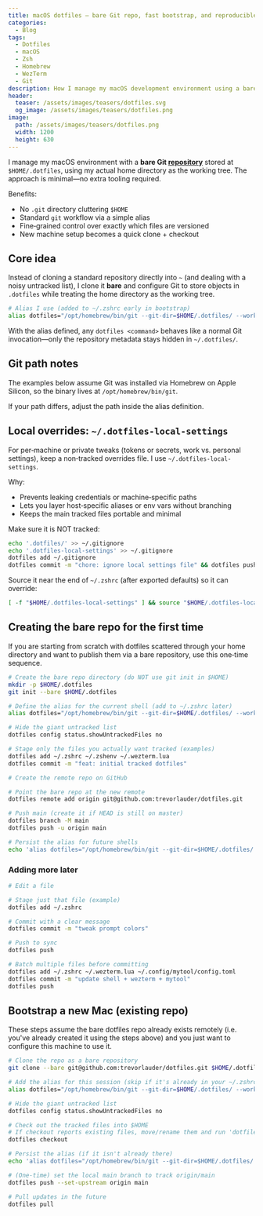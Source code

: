 ```yaml
---
title: macOS dotfiles — bare Git repo, fast bootstrap, and reproducible dev environment
categories:
  - Blog
tags:
  - Dotfiles
  - macOS
  - Zsh
  - Homebrew
  - WezTerm
  - Git
description: How I manage my macOS development environment using a bare Git repository, a simple alias, and curated configs for Zsh, WezTerm, and more.
header:
  teaser: /assets/images/teasers/dotfiles.svg
  og_image: /assets/images/teasers/dotfiles.png
image:
  path: /assets/images/teasers/dotfiles.png
  width: 1200
  height: 630
---
```

I manage my macOS environment with a **bare Git [repository](https://github.com/trevorlauder/dotfiles)** stored at `$HOME/.dotfiles`, using my actual home directory as the working tree. The approach is minimal—no extra tooling required.

Benefits:

- No `.git` directory cluttering `$HOME`
- Standard `git` workflow via a simple alias
- Fine‑grained control over exactly which files are versioned
- New machine setup becomes a quick clone + checkout

## Core idea

Instead of cloning a standard repository directly into `~` (and dealing with a noisy untracked list), I clone it **bare** and configure Git to store objects in `.dotfiles` while treating the home directory as the working tree.

```sh
# Alias I use (added to ~/.zshrc early in bootstrap)
alias dotfiles="/opt/homebrew/bin/git --git-dir=$HOME/.dotfiles/ --work-tree=$HOME"
```

With the alias defined, any `dotfiles <command>` behaves like a normal Git invocation—only the repository metadata stays hidden in `~/.dotfiles/`.

## Git path notes

The examples below assume Git was installed via Homebrew on Apple Silicon, so the binary lives at `/opt/homebrew/bin/git`.

If your path differs, adjust the path inside the alias definition.

## Local overrides: `~/.dotfiles-local-settings`

For per‑machine or private tweaks (tokens or secrets, work vs. personal settings), keep a non‑tracked overrides file. I use `~/.dotfiles-local-settings`.

Why:

- Prevents leaking credentials or machine‑specific paths
- Lets you layer host‑specific aliases or env vars without branching
- Keeps the main tracked files portable and minimal

Make sure it is NOT tracked:

```sh
echo '.dotfiles/' >> ~/.gitignore
echo '.dotfiles-local-settings' >> ~/.gitignore
dotfiles add ~/.gitignore
dotfiles commit -m "chore: ignore local settings file" && dotfiles push
```

Source it near the end of `~/.zshrc` (after exported defaults) so it can override:

```sh
[ -f "$HOME/.dotfiles-local-settings" ] && source "$HOME/.dotfiles-local-settings"
```

## Creating the bare repo for the first time

If you are starting from scratch with dotfiles scattered through your home directory and want to publish them via a bare repository, use this one‑time sequence.

```sh
# Create the bare repo directory (do NOT use git init in $HOME)
mkdir -p $HOME/.dotfiles
git init --bare $HOME/.dotfiles

# Define the alias for the current shell (add to ~/.zshrc later)
alias dotfiles="/opt/homebrew/bin/git --git-dir=$HOME/.dotfiles/ --work-tree=$HOME"

# Hide the giant untracked list
dotfiles config status.showUntrackedFiles no

# Stage only the files you actually want tracked (examples)
dotfiles add ~/.zshrc ~/.zshenv ~/.wezterm.lua
dotfiles commit -m "feat: initial tracked dotfiles"

# Create the remote repo on GitHub

# Point the bare repo at the new remote
dotfiles remote add origin git@github.com:trevorlauder/dotfiles.git

# Push main (create it if HEAD is still on master)
dotfiles branch -M main
dotfiles push -u origin main

# Persist the alias for future shells
echo 'alias dotfiles="/opt/homebrew/bin/git --git-dir=$HOME/.dotfiles/ --work-tree=$HOME"' >> ~/.zshrc
```

### Adding more later
```sh
# Edit a file

# Stage just that file (example)
dotfiles add ~/.zshrc

# Commit with a clear message
dotfiles commit -m "tweak prompt colors"

# Push to sync
dotfiles push

# Batch multiple files before committing
dotfiles add ~/.zshrc ~/.wezterm.lua ~/.config/mytool/config.toml
dotfiles commit -m "update shell + wezterm + mytool"
dotfiles push
```

## Bootstrap a new Mac (existing repo)

These steps assume the bare dotfiles repo already exists remotely (i.e. you've already created it using the steps above) and you just want to configure this machine to use it.

```sh
# Clone the repo as a bare repository
git clone --bare git@github.com:trevorlauder/dotfiles.git $HOME/.dotfiles

# Add the alias for this session (skip if it's already in your ~/.zshrc)
alias dotfiles="/opt/homebrew/bin/git --git-dir=$HOME/.dotfiles/ --work-tree=$HOME"

# Hide the giant untracked list
dotfiles config status.showUntrackedFiles no

# Check out the tracked files into $HOME
# If checkout reports existing files, move/rename them and run 'dotfiles checkout' again.
dotfiles checkout

# Persist the alias (if it isn't already there)
echo 'alias dotfiles="/opt/homebrew/bin/git --git-dir=$HOME/.dotfiles/ --work-tree=$HOME"' >> ~/.zshrc

# (One-time) set the local main branch to track origin/main
dotfiles push --set-upstream origin main

# Pull updates in the future
dotfiles pull
```
